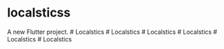 # localsticss

A new Flutter project.
#   L o c a l s t i c s  
 #   L o c a l s t i c s  
 #   L o c a l s t i c s  
 #   L o c a l s t i c s  
 #   L o c a l s t i c s  
 #   L o c a l s t i c s  
 